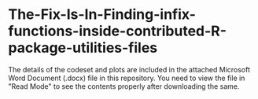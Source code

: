 # The-Fix-Is-In-Finding-infix-functions-inside-contributed-R-package-utilities-files

The details of the codeset and plots are included in the attached Microsoft Word Document (.docx) file in this repository. 
You need to view the file in "Read Mode" to see the contents properly after downloading the same.
